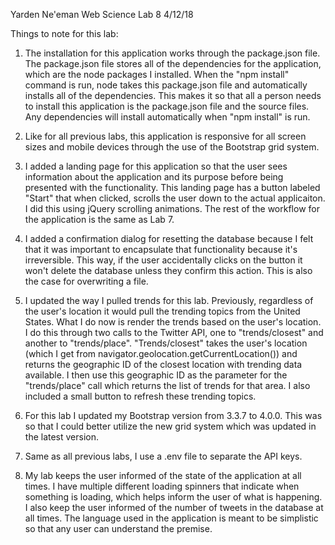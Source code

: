 Yarden Ne'eman
Web Science Lab 8
4/12/18

Things to note for this lab:
1) The installation for this application works through the package.json file. The package.json file stores all of the dependencies for the application, which are the node packages I installed. When the "npm install" command is run, node takes this package.json file and automatically installs all of the dependencies. This makes it so that all a person needs to install this application is the package.json file and the source files. Any dependencies will install automatically when "npm install" is run.

2) Like for all previous labs, this application is responsive for all screen sizes and mobile devices through the use of the Bootstrap grid system.

3) I added a landing page for this application so that the user sees information about the application and its purpose before being presented with the functionality. This landing page has a button labeled "Start" that when clicked, scrolls the user down to the actual applicaiton. I did this using jQuery scrolling animations. The rest of the workflow for the application is the same as Lab 7.

4) I added a confirmation dialog for resetting the database because I felt that it was important to encapsulate that functionality because it's irreversible. This way, if the user accidentally clicks on the button it won't delete the database unless they confirm this action. This is also the case for overwriting a file.

5) I updated the way I pulled trends for this lab. Previously, regardless of the user's location it would pull the trending topics from the United States. What I do now is render the trends based on the user's location. I do this through two calls to the Twitter API, one to "trends/closest" and another to "trends/place". "Trends/closest" takes the user's location (which I get from navigator.geolocation.getCurrentLocation()) and returns the geographic ID of the closest location with trending data available. I then use this geographic ID as the parameter for the "trends/place" call which returns the list of trends for that area. I also included a small button to refresh these trending topics.

6) For this lab I updated my Bootstrap version from 3.3.7 to 4.0.0. This was so that I could better utilize the new grid system which was updated in the latest version.

7) Same as all previous labs, I use a .env file to separate the API keys.

8) My lab keeps the user informed of the state of the application at all times. I have multiple different loading spinners that indicate when something is loading, which helps inform the user of what is happening. I also keep the user informed of the number of tweets in the database at all times. The language used in the application is meant to be simplistic so that any user can understand the premise.